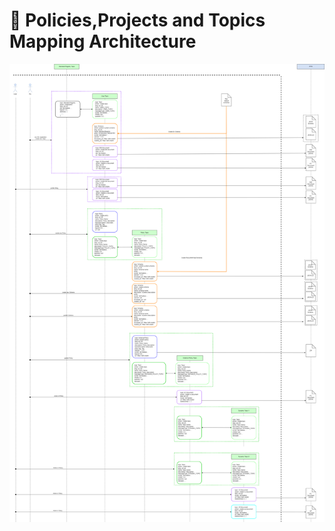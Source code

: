 # 👏 Policies,Projects and Topics Mapping Architecture

![](<../.gitbook/assets/Token Authenticity.png>)
